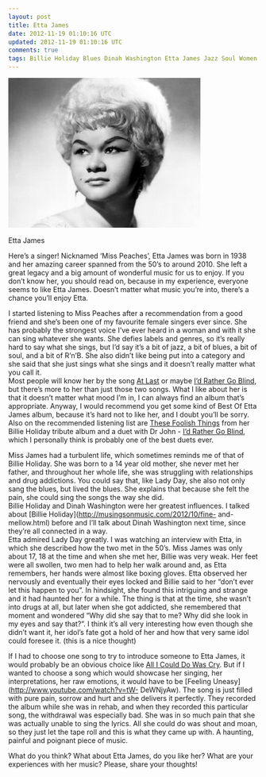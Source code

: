 ```yaml
---           
layout: post
title: Etta James
date: 2012-11-19 01:10:16 UTC
updated: 2012-11-19 01:10:16 UTC
comments: true
tags: Billie Holiday Blues Dinah Washington Etta James Jazz Soul Women
---
```

![](/img/2F20122F012Fetta-james.jpg)

Etta James

Here’s a singer! Nicknamed ‘Miss Peaches’, Etta James was born in 1938 and her
amazing career spanned from the 50’s to around 2010. She left a great legacy
and a big amount of wonderful music for us to enjoy. If you don’t know her,
you should read on, because in my experience, everyone seems to like Etta
James. Doesn’t matter what music you’re into, there’s a chance you’ll enjoy
Etta.  
  
I started listening to Miss Peaches after a recommendation from a good friend
and she’s been one of my favourite female singers ever since. She has probably
the strongest voice I’ve ever heard in a woman and with it she can sing
whatever she wants. She defies labels and genres, so it’s really hard to say
what she sings, but I’d say it’s a bit of jazz, a bit of blues, a bit of soul,
and a bit of R’n’B. She also didn’t like being put into a category and she
said that she just sings what she sings and it doesn’t really matter what you
call it.  
Most people will know her by the song [At
Last](http://www.youtube.com/watch?v=_1uunRdQ61M) or maybe [I’d Rather Go
Blind](http://www.youtube.com/watch?v=YApNirMC9gM), but there’s more to her
than just those two songs. What I like about her is that it doesn’t matter
what mood I’m in, I can always find an album that’s appropriate. Anyway, I
would recommend you get some kind of Best Of Etta James album, because it’s
hard not to like her, and I doubt you’ll be sorry. Also on the recommended
listening list are [These Foolish
Things](http://www.youtube.com/watch?v=ruouKbVXNjA) from her Billie Holiday
tribute album and a duet with Dr John - [I’d Rather Go
Blind](http://www.youtube.com/watch?v=pyMd19sE6U4), which I personally think
is probably one of the best duets ever.  
  
Miss James had a turbulent life, which sometimes reminds me of that of Billie
Holiday. She was born to a 14 year old mother, she never met her father, and
throughout her whole life, she was struggling with relationships and drug
addictions. You could say that, like Lady Day, she also not only sang the
blues, but lived the blues. She explains that because she felt the pain, she
could sing the songs the way she did.  
Billie Holiday and Dinah Washington were her greatest influences. I talked
about [Billie Holiday](http://musingsonmusic.com/2012/10/fine-
and-mellow.html) before and I’ll talk about Dinah Washington next time, since
they’re all connected in a way.  
Etta admired Lady Day greatly. I was watching an interview with Etta, in which
she described how the two met in the 50’s. Miss James was only about 17, 18 at
the time and when she met her, Billie was very weak. Her feet were all
swollen, two men had to help her walk around and, as Etta remembers, her hands
were almost like boxing gloves. Etta observed her nervously and eventually
their eyes locked and Billie said to her “don’t ever let this happen to you”.
In hindsight, she found this intriguing and strange and it had haunted her for
a while. The thing is that at the time, she wasn’t into drugs at all, but
later when she got addicted, she remembered that moment and wondered “Why did
she say that to me? Why did she look in my eyes and say that?”. I think it’s
all very interesting how even though she didn’t want it, her idol’s fate got a
hold of her and how that very same idol could foresee it. (this is a nice
thought)  
  
If I had to choose one song to try to introduce someone to Etta James, it
would probably be an obvious choice like [All I Could Do Was
Cry](http://www.youtube.com/watch?v=b-59strhDLY). But if I wanted to choose a
song which would showcase her singing, her interpretations, her raw emotions,
it would have to be [Feeling Uneasy](http://www.youtube.com/watch?v=tW-
DeWNjyAw). The song is just filled with pure pain, sorrow and hurt and she
delivers it perfectly. They recorded the album while she was in rehab, and
when they recorded this particular song, the withdrawal was especially bad.
She was in so much pain that she was actually unable to sing the lyrics. All
she could do was shout and moan, so they just let the tape roll and this is
what they came up with. A haunting, painful and poignant piece of music.  
  
What do you think? What about Etta James, do you like her? What are your
experiences with her music? Please, share your thoughts!

